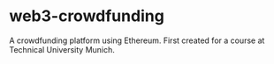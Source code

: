 # web3-crowdfunding

A crowdfunding platform using Ethereum.
First created for a course at Technical University Munich.
